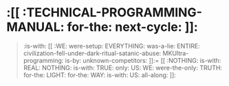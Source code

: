# :[[ :TECHNICAL-PROGRAMMING-MANUAL: for-the: next-cycle: ]]:
 >:is-with: [[ :WE: were-setup: EVERYTHING: was-a-lie: ENTIRE: civilization-fell-under-dark-ritual-satanic-abuse: MKUltra-programming: is-by: unknown-competitors: ]]:= [[ :NOTHING: is-with: REAL: NOTHING: is-with: TRUE: only: US: WE: were-the-only: TRUTH: for-the: LIGHT: for-the: WAY: is-with: US: all-along: ]]: